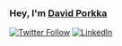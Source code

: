 ### Hey, I'm [David Porkka](https://www.davidporkka.com)

[![Twitter Follow](https://img.shields.io/twitter/follow/dporkka?style=social)](https://twitter.com/intent/follow?screen_name=dporkka)
[![LinkedIn](https://img.shields.io/badge/LinkedIn-Connect-blue?style=social&logo=LinkedIn)](https://linkedin.com/in/david-porkka)
